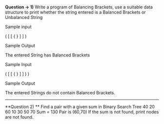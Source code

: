 **Question → 1)**
Write a program of Balancing Brackets, use a suitable data structure to print whether the string entered is a Balanced Brackets or Unbalanced String

Sample input

( [ [ { } ] ] )

Sample Output

The entered String has Balanced Brackets

Sample Input

( [ [ { } ] ] ) )

Sample Output

The entered Strings do not contain Balanced Brackets. 

__________________________________________________________________________________________________________________________________________________________________

**Question 2) **
Find a pair with a given sum in Binary Search Tree
 40 20 60 10 30 50 70
Sum = 130
Pair is (60,70)
If the sum is not found, print nodes are not found. 
